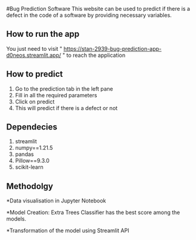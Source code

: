 #Bug Prediction Software
This website can be used to predict if there is a defect in the code of a software by providing necessary variables.

## How to run the app
You just need to visit " https://stan-2939-bug-prediction-app-d0neos.streamlit.app/ " to reach the application

## How to predict
1. Go to the prediction tab in the left pane
2. Fill in all the required parameters
3. Click on predict
4. This will predict if there is a defect or not

## Dependecies
1. streamlit
2. numpy==1.21.5
3. pandas
4. Pillow==9.3.0
5. scikit-learn

## Methodolgy

*Data visualisation in Jupyter Notebook

*Model Creation: Extra Trees Classifier has the best score among the models.

*Transformation of the model using Streamlit API


